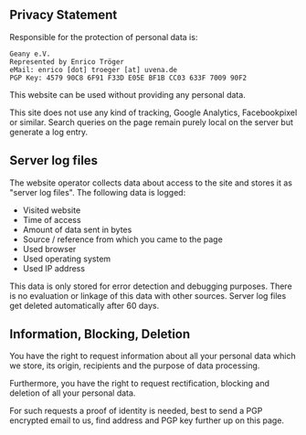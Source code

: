 Privacy Statement
-----------------

Responsible for the protection of personal data is:
```
Geany e.V.
Represented by Enrico Tröger
eMail: enrico [dot] troeger [at] uvena.de
PGP Key: 4579 90C8 6F91 F33D E05E BF1B CC03 633F 7009 90F2
```

This website can be used without providing any personal data.

This site does not use any kind of tracking, Google Analytics, Facebookpixel or similar.
Search queries on the page remain purely local on the server but generate a log entry.


## Server log files

The website operator collects data about access to the site and stores it
as "server log files". The following data is logged:

- Visited website
- Time of access
- Amount of data sent in bytes
- Source / reference from which you came to the page
- Used browser
- Used operating system
- Used IP address

This data is only stored for error detection and debugging purposes. There is no evaluation or linkage of this data with other sources.
Server log files get deleted automatically after 60 days.


## Information, Blocking, Deletion

You have the right to request information about all your personal data which we store, its origin, recipients and the purpose of data processing.

Furthermore, you have the right to request rectification, blocking and deletion of all your personal data.

For such requests a proof of identity is needed, best to send a PGP encrypted email to us, find address and PGP key further up on this page.
